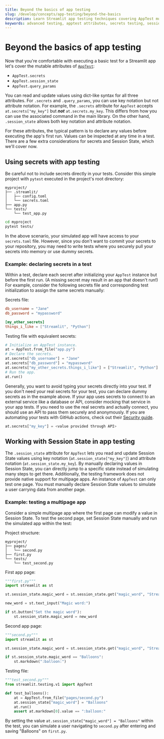 ```yaml
---
title: Beyond the basics of app testing
slug: /develop/concepts/app-testing/beyond-the-basics
description: Learn Streamlit app testing techniques covering AppTest mutable attributes including secrets, session state, query parameters, and advanced testing patterns.
keywords: advanced testing, apptest attributes, secrets testing, session state testing, query params testing, mutable attributes, advanced apptest, testing patterns
---
```


# Beyond the basics of app testing

Now that you're comfortable with executing a basic test for a Streamlit app let's cover the mutable attributes of [`AppTest`](/develop/api-reference/app-testing/st.testing.v1.apptest):

- `AppTest.secrets`
- `AppTest.session_state`
- `AppTest.query_params`

You can read and update values using dict-like syntax for all three attributes. For `.secrets` and `.query_params`, you can use key notation but not attribute notation. For example, the `.secrets` attribute for `AppTest` accepts `at.secrets["my_key"]` but **_not_** `at.secrets.my_key`. This differs from how you can use the associated command in the main library. On the other hand, `.session_state` allows both key notation and attribute notation.

For these attributes, the typical pattern is to declare any values before executing the app's first run. Values can be inspected at any time in a test. There are a few extra considerations for secrets and Session State, which we'll cover now.

## Using secrets with app testing

Be careful not to include secrets directly in your tests. Consider this simple project with `pytest` executed in the project's root directory:

```none
myproject/
├── .streamlit/
│   ├── config.toml
│   └── secrets.toml
├── app.py
└── tests/
    └── test_app.py
```

```bash
cd myproject
pytest tests/
```

In the above scenario, your simulated app will have access to your `secrets.toml` file. However, since you don't want to commit your secrets to your repository, you may need to write tests where you securely pull your secrets into memory or use dummy secrets.

### Example: declaring secrets in a test

Within a test, declare each secret after initializing your `AppTest` instance but before the first run. (A missing secret may result in an app that doesn't run!) For example, consider the following secrets file and corresponding test initialization to assign the same secrets manually:

Secrets file:

```toml
db_username = "Jane"
db_password = "mypassword"

[my_other_secrets]
things_i_like = ["Streamlit", "Python"]
```

Testing file with equivalent secrets:

```python
# Initialize an AppTest instance.
at = AppTest.from_file("app.py")
# Declare the secrets.
at.secrets["db_username"] = "Jane"
at.secrets["db_password"] = "mypassword"
at.secrets["my_other_secrets.things_i_like"] = ["Streamlit", "Python"]
# Run the app.
at.run()
```

Generally, you want to avoid typing your secrets directly into your test. If you don't need your real secrets for your test, you can declare dummy secrets as in the example above. If your app uses secrets to connect to an external service like a database or API, consider mocking that service in your app tests. If you need to use the real secrets and actually connect, you should use an API to pass them securely and anonymously. If you are automating your tests with GitHub actions, check out their [Security guide](https://docs.github.com/en/actions/security-guides/using-secrets-in-github-actions).

```python
at.secrets["my_key"] = <value provided through API>
```

## Working with Session State in app testing

The `.session_state` attribute for `AppTest` lets you read and update Session State values using key notation (`at.session_state["my_key"]`) and attribute notation (`at.session_state.my_key`). By manually declaring values in Session State, you can directly jump to a specific state instead of simulating many steps to get there. Additionally, the testing framework does not provide native support for multipage apps. An instance of `AppTest` can only test one page. You must manually declare Session State values to simulate a user carrying data from another page.

### Example: testing a multipage app

Consider a simple multipage app where the first page can modify a value in Session State. To test the second page, set Session State manually and run the simulated app within the test:

Project structure:

```none
myproject/
├── pages/
│   └── second.py
├── first.py
└── tests/
    └── test_second.py
```

First app page:

```python
"""first.py"""
import streamlit as st

st.session_state.magic_word = st.session_state.get("magic_word", "Streamlit")

new_word = st.text_input("Magic word:")

if st.button("Set the magic word"):
    st.session_state.magic_word = new_word
```

Second app page:

```python
"""second.py"""
import streamlit as st

st.session_state.magic_word = st.session_state.get("magic_word", "Streamlit")

if st.session_state.magic_word == "Balloons":
    st.markdown(":balloon:")
```

Testing file:

```python
"""test_second.py"""
from streamlit.testing.v1 import AppTest

def test_balloons():
    at = AppTest.from_file("pages/second.py")
    at.session_state["magic_word"] = "Balloons"
    at.run()
    assert at.markdown[0].value == ":balloon:"
```

By setting the value `at.session_state["magic_word"] = "Balloons"` within the test, you can simulate a user navigating to `second.py` after entering and saving "Balloons" on `first.py`.
